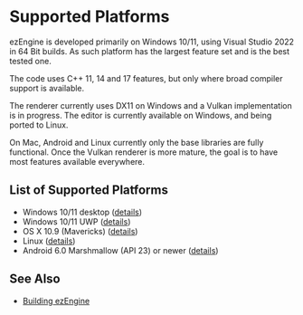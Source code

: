 # Supported Platforms

ezEngine is developed primarily on Windows 10/11, using Visual Studio 2022 in 64 Bit builds. As such platform has the largest feature set and is the best tested one.

The code uses C++ 11, 14 and 17 features, but only where broad compiler support is available.

The renderer currently uses DX11 on Windows and a Vulkan implementation is in progress. The editor is currently available on Windows, and being ported to Linux.

On Mac, Android and Linux currently only the base libraries are fully functional. Once the Vulkan renderer is more mature, the goal is to have most features available everywhere.

## List of Supported Platforms

* Windows 10/11 desktop ([details](build-windows.md))
* Windows 10/11 UWP ([details](build-uwp.md))
* OS X 10.9 (Mavericks) ([details](build-macos.md))
* Linux ([details](build-linux.md))
* Android 6.0 Marshmallow (API 23) or newer ([details](build-android.md))

## See Also

* [Building ezEngine](building-ez.md)
